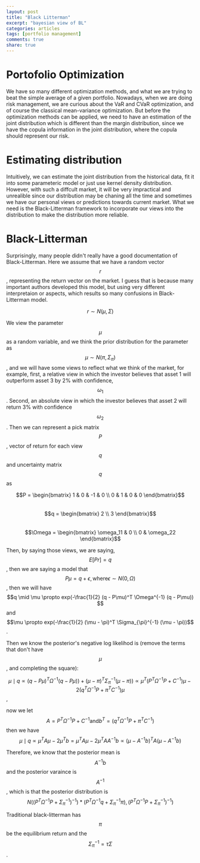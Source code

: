```yaml
---
layout: post
title: "Black Litterman"
excerpt: "bayesian view of BL"
categories: articles
tags: [portfolio management]
comments: true
share: true
---
```


# Portofolio Optimization

We have so many different optimization methods, and what we are trying to beat the simple average of a given portfolio. Nowadays, when
we are doing risk management, we are curious about the VaR and CVaR optimization, and of course the classical mean-variance optimization.
But before the optimization methods can be applied, we need to have an estimation of the joint distribution which is different than the 
margin distribution, since we have the copula information in the joint distribution, where the copula should represent our risk.  

# Estimating distribution

Intuitively, we can estimate the joint distribution from the historical data, fit it into some parameteric model or just use kernel density
distribution. However, with such a diffcult market, it will be very impractical and unrealible since our distribution may be chaning all
the time and sometimes we have our personal views or predictions towards current market. What we need is the Black-Litterman framework to
incorporate our views into the distribution to make the distribution more reliable.

# Black-Litterman

Surprisingly, many people didn't really have a good documentation of Black-Litterman. Here we assume that we have a random vector $$r$$, 
representing the return vector on the market. I guess that is because many important authors developed this model, but using very different
interpretaion or aspects, which results so many confusions in Black-Litterman model.


$$r \sim N(\mu, \Sigma)$$  

We view the parameter $$\mu$$ as a random variable, and we think the prior distribution for the parameter as $$\mu \sim N(\pi, \Sigma_{\pi})$$,
and we will have some views to reflect what we think of the market, for example, first, a relative view in which the investor believes that 
asset 1 will outperform asset 3 by 2% with confidence, $$\omega_1$$. Second, an absolute view in which the investor believes that asset 2 
will return 3% with confidence $$\omega_2$$. Then we can represent a pick matrix $$P$$, vector of return for each view $$q$$ and uncertainty
matrix $$q$$ as  

$$P = \begin{bmatrix}  1 & 0 & -1 & 0 \\ 0 & 1 & 0 & 0 \end{bmatrix}$$  
$$q = \begin{bmatrix} 2 \\ 3 \end{bmatrix}$$  
$$\Omega = \begin{bmatrix} \omega_11 & 0 \\ 0 & \omega_22 \end{bmatrix}$$  

Then, by saying those views, we are saying, $$E[P r] = q$$, then we are saying a model that $$P \mu = q + \epsilon, \text{where} \epsilon \sim
N(0, \Omega)$$, then we will have $$q \mid \mu \propto exp(-\frac{1}{2} (q - P\mu)^T \Omega^{-1} (q - P\mu)) $$ and $$\mu \propto 
exp(-\frac{1}{2} (\mu - \pi)^T  \Sigma_{\pi}^{-1} (\mu - \pi))$$.  

Then we know the posterior's negative log likelihod is (remove the terms that don't have $$\mu$$, and completing the square):

$$\mu \mid q \propto (q - P\mu)^T \Omega^{-1} (q - P\mu)) + (\mu - \pi)^T  \Sigma_{\pi}^{-1} (\mu - \pi)) \propto
\mu^T (P^T \Omega^{-1} P + C^{-1}) \mu - 2 (q^T \Omega^{-1} P + \pi^T C^{-1}) \mu$$,

now we let $$A = P^T \Omega^{-1} P + C^{-1} \text{and} b^T = (q^T \Omega^{-1} P + \pi^T C^{-1})$$ then we have $$\mu \mid q \propto 
\mu^T A \mu - 2 \mu^T b = \mu^T A \mu - 2 \mu^T A A^{-1}b \propto (\mu - A^{-1}b)^T A (\mu - A^{-1}b)$$  

Therefore, we know that the posterior mean is $$A^{-1} b$$ and the posterior varaince is $$A^{-1}$$, which is that the posterior 
distribution is $$N( (P^T \Omega^{-1} P + \Sigma_{\pi}^{-1})^{-1}) * (P^T \Omega^{-1} q + \Sigma_{\pi}^{-1} \pi ),  (P^T \Omega^{-1} P + \Sigma_{\pi}^{-1})^{-1})$$  


Traditional black-litterman has $$\pi$$ be the equilibrium return and the $$\Sigma_{\pi}^{-1} = \tau \Sigma$$.



